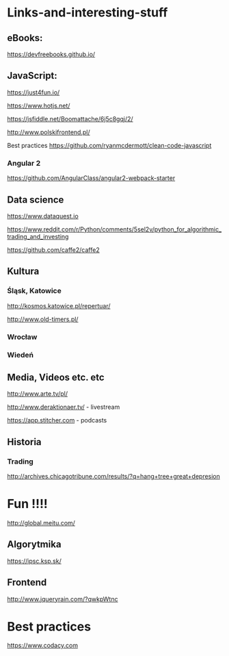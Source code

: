 # Links-and-interesting-stuff

## eBooks:

https://devfreebooks.github.io/

## JavaScript:

https://just4fun.io/

https://www.hotjs.net/

https://jsfiddle.net/Boomattache/6j5c8gqj/2/

http://www.polskifrontend.pl/

Best practices https://github.com/ryanmcdermott/clean-code-javascript


### Angular 2

https://github.com/AngularClass/angular2-webpack-starter


## Data science

https://www.dataquest.io

https://www.reddit.com/r/Python/comments/5sel2v/python_for_algorithmic_trading_and_investing

https://github.com/caffe2/caffe2


## Kultura

### Śląsk, Katowice

http://kosmos.katowice.pl/repertuar/

http://www.old-timers.pl/


### Wrocław


### Wiedeń

## Media, Videos etc. etc

http://www.arte.tv/pl/

http://www.deraktionaer.tv/ - livestream

https://app.stitcher.com - podcasts


## Historia

### Trading 

http://archives.chicagotribune.com/results/?q=hang+tree+great+depresion




# Fun !!!!

http://global.meitu.com/


## Algorytmika

https://ipsc.ksp.sk/


## Frontend

http://www.jqueryrain.com/?qwkpWtnc

# Best practices

https://www.codacy.com
